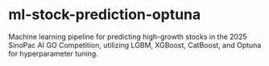 # ml-stock-prediction-optuna
Machine learning pipeline for predicting high-growth stocks in the 2025 SinoPac AI GO Competition, utilizing LGBM, XGBoost, CatBoost, and Optuna for hyperparameter tuning.
